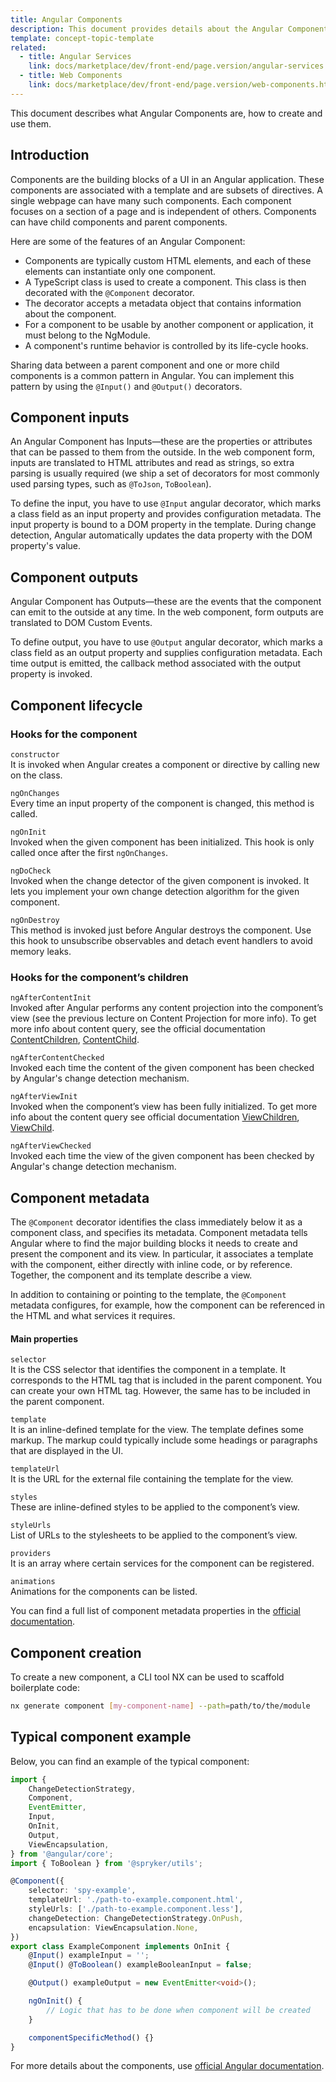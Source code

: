 ```yaml
---
title: Angular Components
description: This document provides details about the Angular Components, and how to create and use them.
template: concept-topic-template
related:
  - title: Angular Services
    link: docs/marketplace/dev/front-end/page.version/angular-services.html
  - title: Web Components
    link: docs/marketplace/dev/front-end/page.version/web-components.html
---
```


This document describes what Angular Components are, how to create and use them.

## Introduction

Components are the building blocks of a UI in an Angular application. These components are associated with a template and are subsets of directives. A single webpage can have many such components. Each component focuses on a section of a page and is independent of others. Components can have child components and parent components.

Here are some of the features of an Angular Component:

- Components are typically custom HTML elements, and each of these elements can instantiate only one component.
- A TypeScript class is used to create a component. This class is then decorated with the `@Component` decorator.
- The decorator accepts a metadata object that contains information about the component.
- For a component to be usable by another component or application, it must belong to the NgModule.
- A component's runtime behavior is controlled by its life-cycle hooks.

Sharing data between a parent component and one or more child components is a common pattern in Angular. You can implement this pattern by using the `@Input()` and `@Output()` decorators.

## Component inputs

An Angular Component has Inputs—these are the properties or attributes that can be passed to them from the outside. In the web component form, inputs are translated to HTML attributes and read as strings, so extra parsing is usually required (we ship a set of decorators for most commonly used parsing types, such as `@ToJson`, `ToBoolean`).

To define the input, you have to use `@Input` angular decorator, which marks a class field as an input property and provides configuration metadata. The input property is bound to a DOM property in the template. During change detection, Angular automatically updates the data property with the DOM property's value.

## Component outputs

Angular Component has Outputs—these are the events that the component can emit to the outside at any time. In the web component, form outputs are translated to DOM Custom Events.

To define output, you have to use `@Output` angular decorator, which marks a class field as an output property and supplies configuration metadata. Each time output is emitted, the callback method associated with the output property is invoked.

## Component lifecycle

### Hooks for the component

`constructor`  
It is invoked when Angular creates a component or directive by calling new on the class.

`ngOnChanges`  
Every time an input property of the component is changed, this method is called.

`ngOnInit`  
Invoked when the given component has been initialized.
This hook is only called once after the first `ngOnChanges`.

`ngDoCheck`  
Invoked when the change detector of the given component is invoked. It lets you implement your own change detection algorithm for the given component.

`ngOnDestroy`  
This method is invoked just before Angular destroys the component.
Use this hook to unsubscribe observables and detach event handlers to avoid memory leaks.

### Hooks for the component’s children

`ngAfterContentInit`  
Invoked after Angular performs any content projection into the component’s view (see the previous lecture on Content Projection for more info). To get more info about content query, see the official documentation [ContentChildren](https://angular.io/api/core/ContentChildren), [ContentChild](https://angular.io/api/core/ContentChild).

`ngAfterContentChecked`  
Invoked each time the content of the given component has been checked by Angular's change detection mechanism.

`ngAfterViewInit`  
Invoked when the component’s view has been fully initialized. To get more info about the content query see official documentation [ViewChildren](https://angular.io/api/core/ViewChildren), [ViewChild](https://angular.io/api/core/ViewChild).

`ngAfterViewChecked`  
Invoked each time the view of the given component has been checked by Angular's change detection mechanism.

## Component metadata

The `@Component` decorator identifies the class immediately below it as a component class, and specifies its metadata. Component metadata tells Angular where to find the major building blocks it needs to create and present the component and its view. In particular, it associates a template with the component, either directly with inline code, or by reference. Together, the component and its template describe a view.

In addition to containing or pointing to the template, the `@Component` metadata configures, for example, how the component can be referenced in the HTML and what services it requires.

#### Main properties

`selector`  
It is the CSS selector that identifies the component in a template. It corresponds to the HTML tag that is included in the parent component. You can create your own HTML tag. However, the same has to be included in the parent component.

`template`  
It is an inline-defined template for the view. The template defines some markup. The markup could typically include some headings or paragraphs that are displayed in the UI.

`templateUrl`  
It is the URL for the external file containing the template for the view.

`styles`  
These are inline-defined styles to be applied to the component’s view.

`styleUrls`  
List of URLs to the stylesheets to be applied to the component’s view.

`providers`  
It is an array where certain services for the component can be registered.

`animations`  
Animations for the components can be listed.

You can find a full list of component metadata properties in the [official documentation](https://angular.io/api/core/Component).

## Component creation

To create a new component, a CLI tool NX can be used to scaffold boilerplate code:

```bash
nx generate component [my-component-name] --path=path/to/the/module
```

## Typical component example

Below, you can find an example of the typical component:

```ts
import {
    ChangeDetectionStrategy,
    Component,
    EventEmitter,
    Input,
    OnInit,
    Output,
    ViewEncapsulation,
} from '@angular/core';
import { ToBoolean } from '@spryker/utils';

@Component({
    selector: 'spy-example',
    templateUrl: './path-to-example.component.html',
    styleUrls: ['./path-to-example.component.less'],
    changeDetection: ChangeDetectionStrategy.OnPush,
    encapsulation: ViewEncapsulation.None,
})
export class ExampleComponent implements OnInit {
    @Input() exampleInput = '';
    @Input() @ToBoolean() exampleBooleanInput = false;

    @Output() exampleOutput = new EventEmitter<void>();

    ngOnInit() {
        // Logic that has to be done when component will be created
    }

    componentSpecificMethod() {}
}
```

For more details about the components, use [official Angular documentation](https://angular.io/guide/architecture-components).
